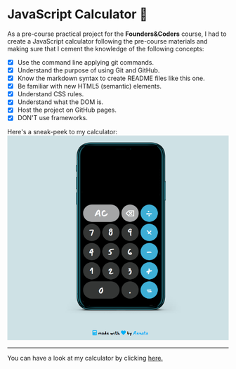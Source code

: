 # JavaScript Calculator :iphone:

As a pre-course practical project for the **Founders&Coders** course, I had to create a JavaScript calculator following the pre-course materials and making sure that I cement the knowledge of the following concepts:


- [x] Use the command line applying git commands.
- [x] Understand the purpose of using Git and GitHub.
- [x] Know the markdown syntax to create README files like this one.
- [x] Be familiar with new HTML5 (semantic) elements.
- [x] Understand CSS rules.
- [x] Understand what the DOM is.
- [x] Host the project on GitHub pages.
- [x] DON'T use frameworks.

Here's a sneak-peek to my calculator:
![img](img/ScreenShot.png)

------------------------------------------------------

You can have a look at my calculator by clicking [here.](https://renatajarmova.github.io/JS-Calculator/)
